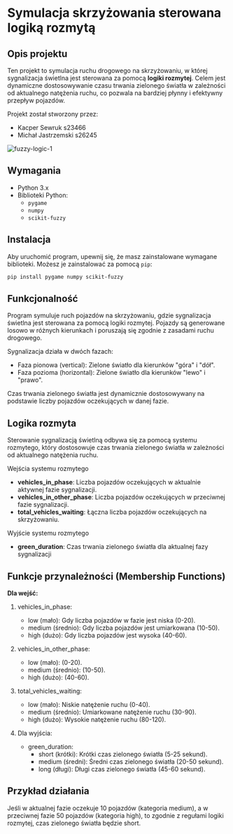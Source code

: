 # Symulacja skrzyżowania sterowana logiką rozmytą

## Opis projektu

Ten projekt to symulacja ruchu drogowego na skrzyżowaniu, w której sygnalizacja świetlna jest sterowana za pomocą **logiki rozmytej**. Celem jest dynamiczne dostosowywanie czasu trwania zielonego światła w zależności od aktualnego natężenia ruchu, co pozwala na bardziej płynny i efektywny przepływ pojazdów.

Projekt został stworzony przez:

- Kacper Sewruk s23466
- Michał Jastrzemski s26245

![fuzzy-logic-1](https://github.com/user-attachments/assets/693d7f67-b74e-4c57-97b9-de24bcbd2af1)


## Wymagania

- Python 3.x
- Biblioteki Python:
  - `pygame`
  - `numpy`
  - `scikit-fuzzy`

## Instalacja

Aby uruchomić program, upewnij się, że masz zainstalowane wymagane biblioteki. Możesz je zainstalować za pomocą `pip`:

```bash
pip install pygame numpy scikit-fuzzy
```


## Funkcjonalność

Program symuluje ruch pojazdów na skrzyżowaniu, gdzie sygnalizacja świetlna jest sterowana za pomocą logiki rozmytej. Pojazdy są generowane losowo w różnych kierunkach i poruszają się zgodnie z zasadami ruchu drogowego.

Sygnalizacja działa w dwóch fazach:
- Faza pionowa (vertical): Zielone światło dla kierunków "góra" i "dół".
- Faza pozioma (horizontal): Zielone światło dla kierunków "lewo" i "prawo".

Czas trwania zielonego światła jest dynamicznie dostosowywany na podstawie liczby pojazdów oczekujących w danej fazie.

## Logika rozmyta

Sterowanie sygnalizacją świetlną odbywa się za pomocą systemu rozmytego, który dostosowuje czas trwania zielonego światła w zależności od aktualnego natężenia ruchu.

Wejścia systemu rozmytego
- **vehicles_in_phase**: Liczba pojazdów oczekujących w aktualnie aktywnej fazie sygnalizacji.
- **vehicles_in_other_phase**: Liczba pojazdów oczekujących w przeciwnej fazie sygnalizacji.
- **total_vehicles_waiting**: Łączna liczba pojazdów oczekujących na skrzyżowaniu.

Wyjście systemu rozmytego
- **green_duration**: Czas trwania zielonego światła dla aktualnej fazy sygnalizacji

## Funkcje przynależności (Membership Functions)

**Dla wejść:**
1. vehicles_in_phase:
   - low (mało): Gdy liczba pojazdów w fazie jest niska (0-20).
   - medium (średnio): Gdy liczba pojazdów jest umiarkowana (10-50).
   - high (dużo): Gdy liczba pojazdów jest wysoka (40-60).
2. vehicles_in_other_phase:
   - low (mało): (0-20).
   - medium (średnio): (10-50).
   - high (dużo): (40-60).
3. total_vehicles_waiting:
   - low (mało): Niskie natężenie ruchu (0-40).
   - medium (średnio): Umiarkowane natężenie ruchu (30-90).
   - high (dużo): Wysokie natężenie ruchu (80-120).
  
4. Dla wyjścia:
   - green_duration:
     - short (krótki): Krótki czas zielonego światła (5-25 sekund).
     - medium (średni): Średni czas zielonego światła (20-50 sekund).
     - long (długi): Długi czas zielonego światła (45-60 sekund).
    

## Przykład działania

Jeśli w aktualnej fazie oczekuje 10 pojazdów (kategoria medium), a w przeciwnej fazie 50 pojazdów (kategoria high), to zgodnie z regułami logiki rozmytej, czas zielonego światła będzie short.







